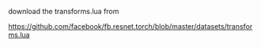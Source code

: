 download the transforms.lua from

https://github.com/facebook/fb.resnet.torch/blob/master/datasets/transforms.lua
